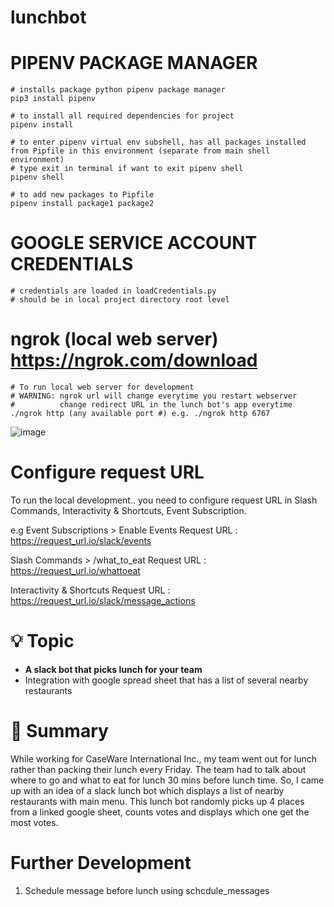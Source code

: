 
# lunchbot

# PIPENV PACKAGE MANAGER 
```
# installs package python pipenv package manager
pip3 install pipenv 

# to install all required dependencies for project
pipenv install

# to enter pipenv virtual env subshell, has all packages installed from Pipfile in this environment (separate from main shell environment)
# type exit in terminal if want to exit pipenv shell
pipenv shell

# to add new packages to Pipfile
pipenv install package1 package2 
```

# GOOGLE SERVICE ACCOUNT CREDENTIALS
```
# credentials are loaded in loadCredentials.py
# should be in local project directory root level
```
# ngrok (local web server) https://ngrok.com/download
```
# To run local web server for development
# WARNING: ngrok url will change everytime you restart webserver
#          change redirect URL in the lunch bot's app everytime
./ngrok http (any available port #) e.g. ./ngrok http 6767
```
![image](https://user-images.githubusercontent.com/31826240/117553049-2c609780-b01d-11eb-8dae-808420bf9918.png)


# Configure request URL 
To run the local development.. you need to configure request URL in Slash Commands, Interactivity & Shortcuts, Event Subscription.

e.g 
Event Subscriptions > Enable Events
Request URL : https://request_url.io/slack/events

Slash Commands > /what_to_eat
Request URL : https://request_url.io/whattoeat

Interactivity & Shortcuts
Request URL : https://request_url.io/slack/message_actions

# 💡 Topic

- **A slack bot that picks lunch for your team**
- Integration with google spread sheet that has a list of several nearby restaurants

# 📝 Summary

While working for CaseWare International Inc., my team went out for lunch rather than packing their lunch every Friday. The team had to talk about where to go and what to eat for lunch 30 mins before lunch time. So, I came up with an idea of a slack lunch bot which displays a list of nearby restaurants with main menu. This lunch bot randomly picks up 4 places from a linked google sheet, counts votes and displays which one get the most votes.





# Further Development
1. Schedule  message before lunch using schcdule_messages
